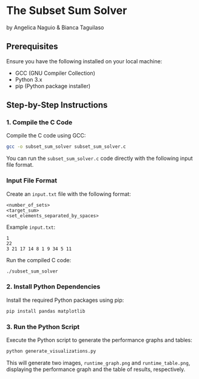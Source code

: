 
# The Subset Sum Solver
by Angelica Naguio & Bianca Taguilaso

## Prerequisites

Ensure you have the following installed on your local machine:
- GCC (GNU Compiler Collection)
- Python 3.x
- pip (Python package installer)

## Step-by-Step Instructions

### 1. Compile the C Code

Compile the C code using GCC:

```sh
gcc -o subset_sum_solver subset_sum_solver.c
```

You can run the `subset_sum_solver.c` code directly with the following input file format.

### Input File Format

Create an `input.txt` file with the following format:

```
<number_of_sets>
<target_sum>
<set_elements_separated_by_spaces>
```

Example `input.txt`:

```
1
22
3 21 17 14 8 1 9 34 5 11
```

Run the compiled C code:

```sh
./subset_sum_solver
```

### 2. Install Python Dependencies

Install the required Python packages using pip:

```sh
pip install pandas matplotlib
```

### 3. Run the Python Script

Execute the Python script to generate the performance graphs and tables:

```sh
python generate_visualizations.py
```

This will generate two images, `runtime_graph.png` and `runtime_table.png`, displaying the performance graph and the table of results, respectively.
